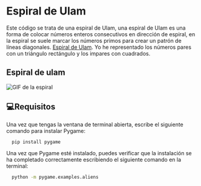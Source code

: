 
# Espiral de Ulam


Este código se trata de una espiral de Ulam, una espiral de Ulam es una forma de colocar números enteros consecutivos en dirección de espiral, en la espiral se suele marcar los números primos para crear un patrón de líneas diagonales.
[Espiral de Ulam](https://es.wikipedia.org/wiki/Espiral_de_Ulam). Yo he representado los números pares con un triángulo rectángulo y los impares con cuadrados.



## Espiral de ulam

![GIF de la espiral](https://i.ibb.co/qghCZBM/espiral.gif)


## 💻Requisitos
Una vez que tengas la ventana de terminal abierta, escribe el 
siguiente comando para instalar Pygame:


```bash
  pip install pygame
```
Una vez que Pygame esté instalado, puedes verificar que la instalación 
se ha completado correctamente escribiendo el siguiente comando en la terminal:

```bash
  python -m pygame.examples.aliens
```
